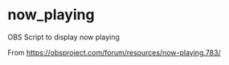 # now_playing
OBS Script to display now playing

From https://obsproject.com/forum/resources/now-playing.783/
